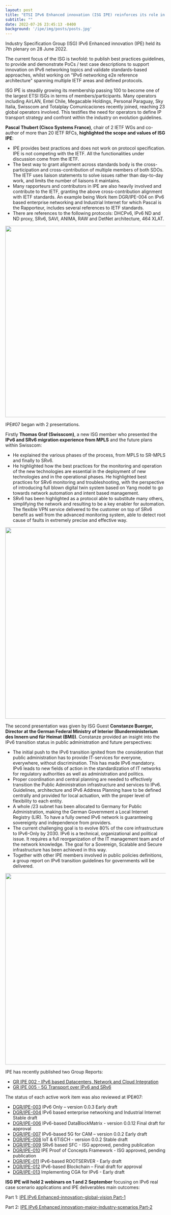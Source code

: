 ```yaml
---
layout: post
title: "ETSI IPv6 Enhanced innovation (ISG IPE) reinforces its role in industry and reaches 100 members/participants at IPE#07"
subtitle: ""
date: 2022-07-26 23:45:13 -0400
background: '/ipe/img/posts/posts.jpg'
---
```


Industry Specification Group (ISG) IPv6 Enhanced innovation (IPE) held its 7th plenary on 28 June 2022.

The current focus of the ISG is twofold: to publish best practices guidelines, to provide and demonstrate PoCs / test case descriptions to support innovation on IPv6 networking topics and validate standards-based approaches, whilst working on “IPv6 networking e2e reference architecture" spanning multiple IETF areas and defined protocols.

ISG IPE is steadily growing its membership passing 100 to become one of the largest ETSI ISGs in terms of members/participants. Many operators including AirLAN, Entel Chile, Megacable Holdings, Personal Paraguay, Sky Italia, Swisscom and Totalplay Comunicaciones recently joined, reaching 23 global operators involved. This testifies the need for operators to define IP transport strategy and confront within the industry on evolution guidelines.

**Pascal Thubert (Cisco Systems France)**, chair of 2 IETF WGs and co-author of more than 20 IETF RFCs, **highlighted the scope and values of ISG IPE**:

- IPE provides best practices and does not work on protocol specification. IPE is not competing with the IETF. All the functionalities under discussion come from the IETF.
- The best way to grant alignment across standards body is the cross-participation and cross-contribution of multiple members of both SDOs. The IETF uses liaison statements to solve issues rather than day-to-day work, and limits the number of liaisons it maintains.
- Many rapporteurs and contributors in IPE are also heavily involved and contribute to the IETF, granting the above cross-contribution alignment with IETF standards. An example being Work Item DGR/IPE-004 on IPv6 based enterprise networking and Industrial Internet for which Pascal is the Rapporteur, includes several references to IETF standards.
- There are references to the following protocols: DHCPv6, IPv6 ND and ND proxy, SRv6, SAVI, ANIMA, RAW and DetNet architecture, 464 XLAT.

<p align="center">
  <img style="width:600px;max-width:100%" src="/ipe/img/posts/IPE-7-image-1.png">
</p>

IPE#07 began with 2 presentations.

Firstly **Thomas Graf (Swisscom)**, a new ISG member who presented the **IPv6 and SRv6 migration experience from MPLS** and the future plans within Swisscom:

- He explained the various phases of the process, from MPLS to SR-MPLS and finally to SRv6.
- He highlighted how the best practices for the monitoring and operation of the new technologies are essential in the deployment of new technologies and in the operational phases. He highlighted best practices for SRv6 monitoring and troubleshooting, with the perspective of introducing full blown digital twin system based on Yang model to go towards network automation and intent based management.
- SRv6 has been highlighted as a protocol able to substitute many others, simplifying the network and resulting to be a key enabler for automation. The flexible VPN service delivered to the customer on top of SRv6 benefit as well from the advanced monitoring system, able to detect root cause of faults in extremely precise and effective way.

<p align="center">
  <img style="width:600px;max-width:100%" src="/ipe/img/posts/IPE-7-image-2.png">
</p>

The second presentation was given by ISG Guest **Constanze Buerger, Director at the German Federal Ministry of Interior (Bunderministerium des Innern und für Heimat (BMI))**. Constanze provided an insight into the IPv6 transition status in public administration and future perspectives:

- The initial push to the IPv6 transition ignited from the consideration that public administration has to provide IT-services for everyone, everywhere, without discrimination. This has made IPv6 mandatory. IPv6 leads to new fields of action in the standardization of IT networks for regulatory authorities as well as administration and politics.
- Proper coordination and central planning are needed to effectively transition the Public Administration infrastructure and services to IPv6. Guidelines, architecture and IPv6 Address Planning have to be defined centrally and provided for local actuation, with the proper level of flexibility to each entity.
- A whole /23 subnet has been allocated to Germany for Public Administration, making the German Government a Local Internet Registry (LIR). To have a fully owned IPv6 network is guaranteeing sovereignty and independence from providers.
- The current challenging goal is to evolve 80% of the core infrastructure to IPv6-Only by 2030. IPv6 is a technical, organizational and political issue. It requires a full reorganization of the IT management team and of the network knowledge. The goal for a Sovereign, Scalable and Secure infrastructure has been achieved in this way.
- Together with other IPE members involved in public policies definitions, a group report on IPv6 transition guidelines for governments will be delivered.

<p align="center">
  <img style="width:600px;max-width:100%" src="/ipe/img/posts/IPE-7-image-3.png">
</p>

IPE has recently published two Group Reports:

- [GR IPE 002 - IPv6 based Datacenters, Network and Cloud Integration](https://www.etsi.org/deliver/etsi_gr/IPE/001_099/002/01.01.01_60/gr_IPE002v010101p.pdf)
- [GR IPE 005 - 5G Transport over IPv6 and SRv6](https://www.etsi.org/deliver/etsi_gr/IPE/001_099/005/01.01.01_60/gr_IPE005v010101p.pdf)

The status of each active work item was also reviewed at IPE#07:

- [DGR/IPE-003](https://portal.etsi.org/webapp/WorkProgram/Report_WorkItem.asp?WKI_ID=62482) IPv6 Only – version 0.0.3 Early draft
- [DGR/IPE-004](https://portal.etsi.org/webapp/WorkProgram/Report_WorkItem.asp?WKI_ID=62483) IPv6 based enterprise networking and Industrial Internet Stable draft
- [DGR/IPE-006](https://portal.etsi.org/webapp/WorkProgram/Report_WorkItem.asp?WKI_ID=62559) IPv6-based DataBlockMatrix - version 0.0.12 Final draft for approval
- [DGR/IPE-007](https://portal.etsi.org/webapp/WorkProgram/Report_WorkItem.asp?WKI_ID=63016) IPv6-based 5G for CAM – version 0.0.2 Early draft
- [DGR/IPE-008](https://portal.etsi.org/webapp/WorkProgram/Report_WorkItem.asp?WKI_ID=63024) IoT & 6TiSCH - version 0.0.2 Stable draft
- [DGR/IPE-009](https://portal.etsi.org/webapp/WorkProgram/Report_WorkItem.asp?WKI_ID=63300) SRv6 based SFC - ISG approved, pending publication
- [DGR/IPE-010](https://portal.etsi.org/webapp/WorkProgram/Report_WorkItem.asp?WKI_ID=63942) IPE Proof of Concepts Framework - ISG approved, pending publication
- [DGR/IPE-011](https://portal.etsi.org/webapp/WorkProgram/Report_WorkItem.asp?WKI_ID=63946) IPv6-based ROOTSERVER - Early draft
- [DGR/IPE-012](https://portal.etsi.org/webapp/WorkProgram/Report_WorkItem.asp?WKI_ID=64314) IPv6-based Blockchain – Final draft for approval
- [DGR/IPE-013](https://portal.etsi.org/webapp/WorkProgram/Report_WorkItem.asp?WKI_ID=66756) Implementing CGA for IPv6 - Early draft

**ISG IPE will hold 2 webinars on 1 and 2 September** focusing on IPv6 real case scenario applications and IPE deliverables main outcomes:

Part 1: [IPE IPv6 Enhanced-innovation-global-vision Part-1](https://www.etsi.org/events/2101-2022-09-webinar-ipv6-enhanced-innovation-global-vision-part-1)

Part 2: [IPE IPv6 Enhanced innovation-major-industry-scenarios Part-2](https://www.etsi.org/events/2102-2022-09-webinar-ipv6-enhanced-innovation-major-industry-scenarios-part-2)
